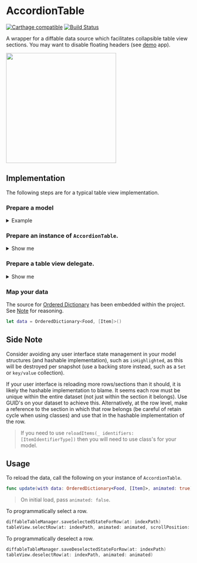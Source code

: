 # AccordionTable

[![Carthage compatible](https://img.shields.io/badge/Carthage-compatible-4BC51D.svg?style=flat)](https://github.com/Carthage/Carthage)
[![Build Status](https://app.bitrise.io/app/c7faa96c9fe4ad70/status.svg?token=BLygyTI2Y3Y8tNJJwJUpJw&branch=master)](https://app.bitrise.io/app/c7faa96c9fe4ad70)

A wrapper for a diffable data source which facilitates collapsible table view sections. You may want to disable floating headers (see [demo](https://github.com/nashysolutions/MeltingList) app).

<img src="https://user-images.githubusercontent.com/64097812/150280515-64bbcc1b-ba85-4c56-bd4a-0b77be008e8c.gif" width="300"/>

## Implementation

The following steps are for a typical table view implementation.

### Prepare a model

<details>
    <summary>Example</summary>

    ```swift
    struct Food: Hashable {
        let id: UUID
        let title: String
        let items: [Item] // rows
    }

    struct Item: Hashable {
        let id: UUID
        let title: String
    }
    ```
</details>

### Prepare an instance of `AccordionTable`.

<details>
    <summary>Show me</summary>
    
    ```swift
    let tableDataSource = UITableViewDiffableDataSource<Food, Item>(
        tableView: tableView,
        cellProvider: cellProvider
    )
    
    let diffableTableManager = AccordionTable<Food, Item>(
        dataSource: tableDataSource,
        headerProvider: headerProvider
    )
    ```
</details>

### Prepare a table view delegate.

<details>
    <summary>Show me</summary>
    
    ```swift
    class TypicalTableViewDelegate: NSObject, UITableViewDelegate {
    
        let tableManager: AccordionTable<Food, Item>
        
        init(_ tableManager: AccordionTable<Food, Item>) {
            self.tableManager = tableManager
        }
        
        func tableView(_ tableView: UITableView, viewForHeaderInSection section: Int) -> UIView? {
            tableManager.viewForHeader(in: tableView, at: section)
        }
        
        func tableView(_ tableView: UITableView, willDisplay cell: UITableViewCell, forRowAt indexPath: IndexPath) {
            tableManager.selectRowIfNeeded(in: tableView, at: indexPath)
        }
        
        func tableView(_ tableView: UITableView, didSelectRowAt indexPath: IndexPath) {
            guard let isSelected = tableManager.toggleSelectedStateForRow(at: indexPath) else {
                return
            }
            if !isSelected {
                tableView.deselectRow(at: indexPath, animated: true)
            }
        }
        
        func tableView(_ tableView: UITableView, didDeselectRowAt indexPath: IndexPath) {
            tableManager.saveDeselectedStateForRow(at: indexPath)
        }
        
        func tableView(_ tableView: UITableView, heightForHeaderInSection section: Int) -> CGFloat {
            return 0 // your header height
        }
    }
    ```
</details>

### Map your data

The source for [Ordered Dictionary](https://github.com/apple/swift-collections/tree/main/Sources/OrderedCollections/OrderedDictionary) has been embedded within the project. See [Note](https://github.com/nashysolutions/AccordionTable/blob/main/AccordionTable/ThirdParty/Note.md) for reasoning.

```swift
let data = OrderedDictionary<Food, [Item]>()
```
    
## Side Note
    
Consider avoiding any user interface state management in your model structures (and hashable implementation), such as `isHighlighted`, as this will be destroyed per snapshot (use a backing store instead, such as a `Set` or `key/value` collection).

If your user interface is reloading more rows/sections than it should, it is likely the hashable implementation to blame. It seems each row must be unique within the entire dataset (not just within the section it belongs). Use GUID's on your dataset to achieve this. Alternatively, at the row level, make a reference to the section in which that row belongs (be careful of retain cycle when using classes) and use that in the hashable implementation of the row.

> If you need to use `reloadItems(_ identifiers: [ItemIdentifierType])` then you will need to use class's for your model.  

## Usage 

To reload the data, call the following on your instance of `AccordionTable`.

```swift
func update(with data: OrderedDictionary<Food, [Item]>, animated: true)
```

> On initial load, pass `animated: false`.

To programmatically select a row.

```swift
diffableTableManager.saveSelectedStateForRow(at: indexPath)
tableView.selectRow(at: indexPath, animated: animated, scrollPosition: scrollPosition)
``` 

To programmatically deselect a row.

```swift
diffableTableManager.saveDeselectedStateForRow(at: indexPath)
tableView.deselectRow(at: indexPath, animated: animated)
```
